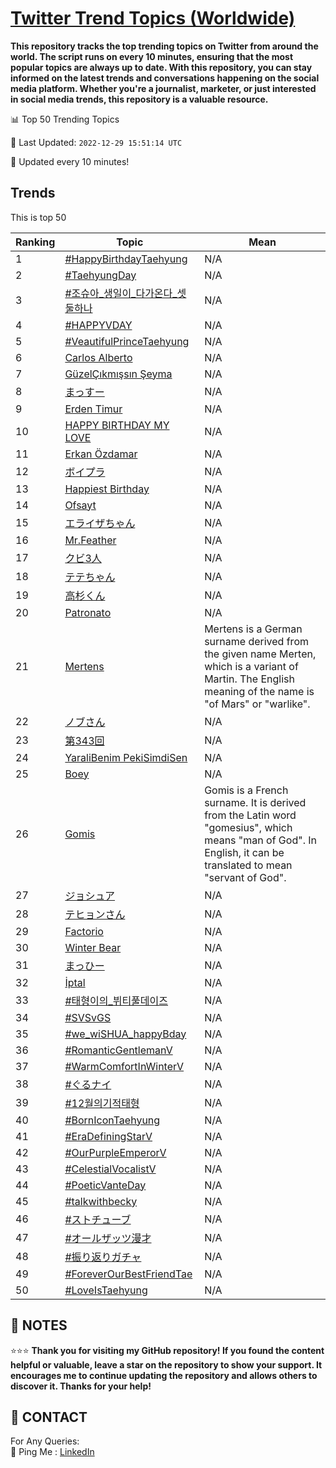 [Twitter Trend Topics (Worldwide)](https://github.com/ErcinDedeoglu/Twitter-Trend-Topics)
==========

**This repository tracks the top trending topics on Twitter from around the world. 
The script runs on every 10 minutes, ensuring that the most popular topics are always up to date. 
With this repository, you can stay informed on the latest trends and conversations happening on the social media platform. 
Whether you're a journalist, marketer, or just interested in social media trends, this repository is a valuable resource.**


📊 Top 50 Trending Topics

📆 Last Updated: `2022-12-29 15:51:14 UTC`

🔧 Updated every 10 minutes!


## Trends

This is top 50

| Ranking | Topic | Mean |
| ------- | ------------ | ------------ |
| 1 | [#HappyBirthdayTaehyung](http://twitter.com/search?q=%23HappyBirthdayTaehyung) | N/A |
| 2 | [#TaehyungDay](http://twitter.com/search?q=%23TaehyungDay) | N/A |
| 3 | [#조슈아_생일이_다가온다_셋둘하나](http://twitter.com/search?q=%23%ec%a1%b0%ec%8a%88%ec%95%84_%ec%83%9d%ec%9d%bc%ec%9d%b4_%eb%8b%a4%ea%b0%80%ec%98%a8%eb%8b%a4_%ec%85%8b%eb%91%98%ed%95%98%eb%82%98) | N/A |
| 4 | [#HAPPYVDAY](http://twitter.com/search?q=%23HAPPYVDAY) | N/A |
| 5 | [#VeautifulPrinceTaehyung](http://twitter.com/search?q=%23VeautifulPrinceTaehyung) | N/A |
| 6 | [Carlos Alberto](http://twitter.com/search?q=Carlos+Alberto) | N/A |
| 7 | [GüzelÇıkmışsın Şeyma](http://twitter.com/search?q=G%c3%bczel%c3%87%c4%b1km%c4%b1%c5%9fs%c4%b1n+%c5%9eeyma) | N/A |
| 8 | [まっすー](http://twitter.com/search?q=%e3%81%be%e3%81%a3%e3%81%99%e3%83%bc) | N/A |
| 9 | [Erden Timur](http://twitter.com/search?q=Erden+Timur) | N/A |
| 10 | [HAPPY BIRTHDAY MY LOVE](http://twitter.com/search?q=HAPPY+BIRTHDAY+MY+LOVE) | N/A |
| 11 | [Erkan Özdamar](http://twitter.com/search?q=Erkan+%c3%96zdamar) | N/A |
| 12 | [ボイプラ](http://twitter.com/search?q=%e3%83%9c%e3%82%a4%e3%83%97%e3%83%a9) | N/A |
| 13 | [Happiest Birthday](http://twitter.com/search?q=Happiest+Birthday) | N/A |
| 14 | [Ofsayt](http://twitter.com/search?q=Ofsayt) | N/A |
| 15 | [エライザちゃん](http://twitter.com/search?q=%e3%82%a8%e3%83%a9%e3%82%a4%e3%82%b6%e3%81%a1%e3%82%83%e3%82%93) | N/A |
| 16 | [Mr.Feather](http://twitter.com/search?q=Mr.Feather) | N/A |
| 17 | [クビ3人](http://twitter.com/search?q=%e3%82%af%e3%83%933%e4%ba%ba) | N/A |
| 18 | [テテちゃん](http://twitter.com/search?q=%e3%83%86%e3%83%86%e3%81%a1%e3%82%83%e3%82%93) | N/A |
| 19 | [高杉くん](http://twitter.com/search?q=%e9%ab%98%e6%9d%89%e3%81%8f%e3%82%93) | N/A |
| 20 | [Patronato](http://twitter.com/search?q=Patronato) | N/A |
| 21 | [Mertens](http://twitter.com/search?q=Mertens) | Mertens is a German surname derived from the given name Merten, which is a variant of Martin. The English meaning of the name is "of Mars" or "warlike". |
| 22 | [ノブさん](http://twitter.com/search?q=%e3%83%8e%e3%83%96%e3%81%95%e3%82%93) | N/A |
| 23 | [第343回](http://twitter.com/search?q=%e7%ac%ac343%e5%9b%9e) | N/A |
| 24 | [YaraliBenim PekiSimdiSen](http://twitter.com/search?q=YaraliBenim+PekiSimdiSen) | N/A |
| 25 | [Boey](http://twitter.com/search?q=Boey) | N/A |
| 26 | [Gomis](http://twitter.com/search?q=Gomis) | Gomis is a French surname. It is derived from the Latin word "gomesius", which means "man of God". In English, it can be translated to mean "servant of God". |
| 27 | [ジョシュア](http://twitter.com/search?q=%e3%82%b8%e3%83%a7%e3%82%b7%e3%83%a5%e3%82%a2) | N/A |
| 28 | [テヒョンさん](http://twitter.com/search?q=%e3%83%86%e3%83%92%e3%83%a7%e3%83%b3%e3%81%95%e3%82%93) | N/A |
| 29 | [Factorio](http://twitter.com/search?q=Factorio) | N/A |
| 30 | [Winter Bear](http://twitter.com/search?q=Winter+Bear) | N/A |
| 31 | [まっひー](http://twitter.com/search?q=%e3%81%be%e3%81%a3%e3%81%b2%e3%83%bc) | N/A |
| 32 | [İptal](http://twitter.com/search?q=%c4%b0ptal) | N/A |
| 33 | [#태형이의_뷔티풀데이즈](http://twitter.com/search?q=%23%ed%83%9c%ed%98%95%ec%9d%b4%ec%9d%98_%eb%b7%94%ed%8b%b0%ed%92%80%eb%8d%b0%ec%9d%b4%ec%a6%88) | N/A |
| 34 | [#SVSvGS](http://twitter.com/search?q=%23SVSvGS) | N/A |
| 35 | [#we_wiSHUA_happyBday](http://twitter.com/search?q=%23we_wiSHUA_happyBday) | N/A |
| 36 | [#RomanticGentlemanV](http://twitter.com/search?q=%23RomanticGentlemanV) | N/A |
| 37 | [#WarmComfortInWinterV](http://twitter.com/search?q=%23WarmComfortInWinterV) | N/A |
| 38 | [#ぐるナイ](http://twitter.com/search?q=%23%e3%81%90%e3%82%8b%e3%83%8a%e3%82%a4) | N/A |
| 39 | [#12월의기적태형](http://twitter.com/search?q=%2312%ec%9b%94%ec%9d%98%ea%b8%b0%ec%a0%81%ed%83%9c%ed%98%95) | N/A |
| 40 | [#BornIconTaehyung](http://twitter.com/search?q=%23BornIconTaehyung) | N/A |
| 41 | [#EraDefiningStarV](http://twitter.com/search?q=%23EraDefiningStarV) | N/A |
| 42 | [#OurPurpleEmperorV](http://twitter.com/search?q=%23OurPurpleEmperorV) | N/A |
| 43 | [#CelestialVocalistV](http://twitter.com/search?q=%23CelestialVocalistV) | N/A |
| 44 | [#PoeticVanteDay](http://twitter.com/search?q=%23PoeticVanteDay) | N/A |
| 45 | [#talkwithbecky](http://twitter.com/search?q=%23talkwithbecky) | N/A |
| 46 | [#ストチューブ](http://twitter.com/search?q=%23%e3%82%b9%e3%83%88%e3%83%81%e3%83%a5%e3%83%bc%e3%83%96) | N/A |
| 47 | [#オールザッツ漫才](http://twitter.com/search?q=%23%e3%82%aa%e3%83%bc%e3%83%ab%e3%82%b6%e3%83%83%e3%83%84%e6%bc%ab%e6%89%8d) | N/A |
| 48 | [#振り返りガチャ](http://twitter.com/search?q=%23%e6%8c%af%e3%82%8a%e8%bf%94%e3%82%8a%e3%82%ac%e3%83%81%e3%83%a3) | N/A |
| 49 | [#ForeverOurBestFriendTae](http://twitter.com/search?q=%23ForeverOurBestFriendTae) | N/A |
| 50 | [#LoveIsTaehyung](http://twitter.com/search?q=%23LoveIsTaehyung) | N/A |




## 📝 NOTES

⭐⭐⭐ **Thank you for visiting my GitHub repository! If you found the content helpful or valuable, leave a star on the repository to show your support. It encourages me to continue updating the repository and allows others to discover it. Thanks for your help!**

## 📨 CONTACT

 For Any Queries:  
            🏓 Ping Me : [LinkedIn](https://www.linkedin.com/in/ercindedeoglu/)